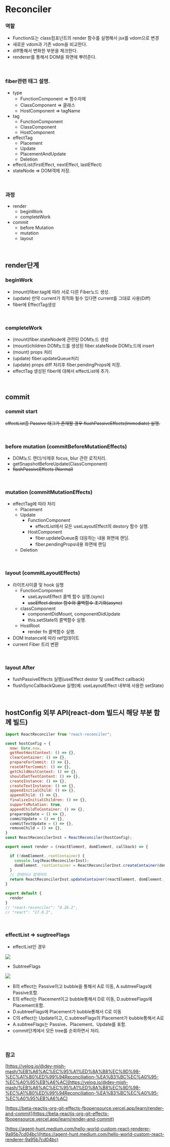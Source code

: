 # Reconciler

### 역할
- Function또는 class컴포넌트의 render 함수를 실행해서 jsx를 vdom으로 변경
- 새로운 vdom과 기존 vdom을 비교한다.
- diff통해서 변화한 부분을 체크한다.
- renderer를 통해서 DOM을 화면에 뿌려준다.

<br />

### fiber관련 태그 설명.

- type
    - FunctionComponent ⇒ 함수자체
    - ClassComponent ⇒ 클래스
    - HostComponent ⇒ tagName
- tag
    - FunctionComponent
    - ClassComponent
    - HostComponent
- effectTag
    - Placement
    - Update
    - PlacementAndUpdate
    - Deletion
- effectList(firstEffect, nextEffect, lastEffect)
- stateNode => DOM객체 저장.

<br />

### 과정

- render
    - beginWork
    - completeWork
- commit
    - before Mutation
    - mutation
    - layout

<br />

## render단계

### beginWork

- (mount)fiber.tag에 따라 서로 다른 Fiber노드 생성.
- (update) 만약 current가 최적화 될수 있다면 current를 그대로 사용(Diff)
- fiber에 EffectTag생성

<br />

### completeWork

- (mount)fiber.stateNode에 관련된 DOM노드 생성
- (mount)children DOM노드를 생성된 fiber.stateNode DOM노드에 insert
- (mount) props 처리
- (update) fiber.updateQueue처리
- (update) props diff 처리후 fiber.pendingProps에 저장.
- effectTag 생성된 fiber에 대해서 effectList에 추가.

<br />

## commit

### commit start

~~effectList중 Passive 태그가 존재할 경우 flushPassiveEffects(Immediate) 실행.~~

<br />

### before mutation (commitBeforeMutationEffects)

- DOM노드 랜더/삭제후 focus, blur 관련 로직처리.
- getSnapshotBeforeUpdate(ClassComponent)
- ~~flashPassiveEffects (Normal)~~

<br />

### mutation (commitMutationEffects)

- effectTag에 따라 처리
    - Placement
    - Update
        - FunctionComponent
            - effectList에서 모든 useLayoutEffect의 destory 함수 실행.
        - HostComponent
            - fiber.updateQueue중 대응하는 내용 화면에 랜딩.
            - fiber.pendingProps내용 화면에 랜딩
    - Deletion

<br />

### layout (commitLayoutEffects)

- 라이프사이클 및 hook 실행
    - FunctionComponent
        - useLayoutEffect 콜백 함수 실행.(sync)
        - ~~useEffect destor 함수와 콜백함수 초기화(async)~~
    - classComponent
        - componentDidMount, componentDidUpdate
        - this.setState의 콜백함수 실행.
    - HostRoot
        - render fn 콜백함수 실행.
- DOM Instance에 따라 ref업데이트
- current Fiber 트리 변환

<br />

### layout After

- fushPassiveEffects 실행(useEffect destor 및 useEffect callback)
- flushSyncCallbackQueue 실행(예: useLayoutEffect 내부에 사용한 setState)

<br />

## hostConfig 외부 API(react-dom 빌드시 해당 부분 함께 빌드)

```js
import ReactReconciler from "react-reconciler";

const hostConfig = {
  now: Date.now,
  getRootHostContext: () => {},
  clearContainer: () => {},
  prepareForCommit: () => {},
  resetAfterCommit: () => {},
  getChildHostContext: () => {},
  shouldSetTextContent: () => {},
  createInstance: () => {},
  createTextInstance: () => {},
  appendInitialChild: () => {},
  appendChild: () => {},
  finalizeInitialChildren: () => {},
  supportsMutation: true,
  appendChildToContainer: () => {},
  prepareUpdate = () => {},
  commitUpdate = () => {},
  commitTextUpdate = () => {},
  removeChild = () => {},
}
const ReactReconcilerInst = ReactReconciler(hostConfig);

export const render = (reactElement, domElement, callback) => {

  if (!domElement._rootContainer) {
    console.log(ReactReconcilerInst);
    domElement._rootContainer = ReactReconcilerInst.createContainer(domElement);
  }
  // 컨테이너 업데이트
  return ReactReconcilerInst.updateContainer(reactElement, domElement._rootContainer, null, callback);
}

export default {
  render
}
// "react-reconciler": "0.26.2",
// "react": "17.0.2",
```

<br />

### effectList => sugtreeFlags

- effectList인 경우

![](https://raw.githubusercontent.com/jl917/jl917.github.io/master/img/2022/08/03/20220803212122.png)

- SubtreeFlags

![](https://raw.githubusercontent.com/jl917/jl917.github.io/master/img/2022/08/03/20220803212256.png)

- B의 effect는 Passive이고 bubble을 통해서 A로 이동, A.subtreeFlags에 Passive포함. 
- E의 effect는 Placement이고 bubble통해서 D로 이동, D.subtreeFlags에 Placement포함.
- D.subtreeFlags에 Placement가 bubble통해서 C로 이동
- C의 effect는 Update이고, C.subtreeFlags의 Placement가 bubble통해서 A로
- A.subtreeFlags는 Passive、Placement、Update를 포함.
- commit단계에서 모든 tree를 순회하면서 처리. 
 
<br />


### 참고

[https://velog.io/@dev-mish-mash/%EB%A6%AC%EC%95%A1%ED%8A%B8%EC%9D%98-%EC%A1%B0%ED%99%94Reconciliation-%EA%B3%BC%EC%A0%95-%EC%A0%95%EB%A6%AC](https://velog.io/@dev-mish-mash/%EB%A6%AC%EC%95%A1%ED%8A%B8%EC%9D%98-%EC%A1%B0%ED%99%94Reconciliation-%EA%B3%BC%EC%A0%95-%EC%A0%95%EB%A6%AC)

[https://beta-reactjs-org-git-effects-fbopensource.vercel.app/learn/render-and-commit](https://beta-reactjs-org-git-effects-fbopensource.vercel.app/learn/render-and-commit)

[https://agent-hunt.medium.com/hello-world-custom-react-renderer-9a95b7cd04bc](https://agent-hunt.medium.com/hello-world-custom-react-renderer-9a95b7cd04bc)
